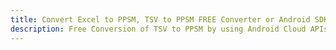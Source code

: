 ---title: Convert Excel to PPSM, TSV to PPSM FREE Converter or Android SDKdescription: Free Conversion of TSV to PPSM by using Android Cloud APIs & SDKs. Also Create, Edit & Render Microsoft Excel, CSV and SpreadsheetML worksheets or spreadsheet in the Cloud.---